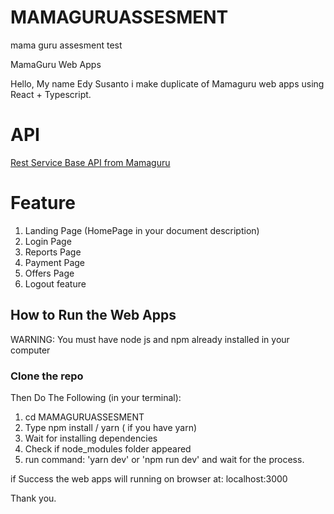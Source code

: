# MAMAGURUASSESMENT
mama guru assesment test

MamaGuru Web Apps

Hello, My name Edy Susanto i make duplicate of Mamaguru web apps using React + Typescript.

# API
[Rest Service Base API from Mamaguru]("http://falcon-dev.ap-southeast-1.elasticbeanstalk.com/api")

# Feature

1. Landing Page (HomePage in your document description)
2. Login Page
3. Reports Page
4. Payment Page
5. Offers Page
6. Logout feature


## How to Run the Web Apps
WARNING: You must have node js and npm already installed in your computer
### Clone the repo

Then Do The Following (in your terminal):
1. cd MAMAGURUASSESMENT
2. Type npm install / yarn ( if you have yarn)
3. Wait for installing dependencies
4. Check if node_modules folder appeared
5. run command: 'yarn dev' or  'npm run dev' and wait for the process.


if Success the web apps will running on browser at: localhost:3000

Thank you.
